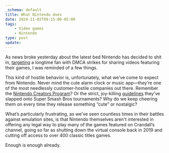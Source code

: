 ```yaml
---
_schema: default
title: What Nintendo does
date: 2024-11-02T09:15:00-05:00
tags:
    - Video games
    - Nintendo
type: post
update:
---
```

As news broke yesterday about the latest bed Nintendo has decided to shit in, [targeting](https://www.theverge.com/games/24272743/nintendo-retro-game-corps-russ-crandall-profile-youtube-emulation-dmca-takedown-copyright-strike) a longtime fan with DMCA strikes for sharing videos featuring their games, I was reminded of a few things.

This kind of hostile behavior is, unfortunately, what we’ve come to expect from Nintendo. Never mind the cute alarm clock or music app—they’re one of the most needlessly customer-hostile companies out there. Remember the [Nintendo Creators Program](https://kotaku.com/nintendos-youtube-plan-is-already-being-panned-by-youtu-1682527904)? Or the strict, joy-killing [guidelines](https://www.ign.com/articles/nintendo-shocks-competitive-fans-with-strict-new-community-tournament-guidelines) they’ve slapped onto Super Smash Bros tournaments? Why do we keep cheering them on every time they release something “cute” or nostalgic?

What’s particularly frustrating, as we've seen countless times in their battles against emulation sites, is that Nintendo themselves aren't interested in offering any legal way to play many of the games featured on Crandall’s channel, going so far as shutting down the virtual console back in 2019 and cutting off access to over 400 classic titles games.

Enough is enough already.